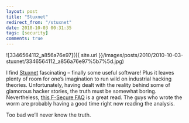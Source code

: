 ```yaml
---
layout: post
title: "Stuxnet"
redirect_from: "/stuxnet"
date: 2010-10-03 00:31:35
tags: [security]
comments: true
---
```

![3346564112_a856a76e97]({{ site.url }}/images/posts/2010/2010-10-03-stuxnet/3346564112_a856a76e97%5b7%5d.jpg)

I find [Stuxnet](http://en.wikipedia.org/wiki/Stuxnet) fascinating – finally some useful software! Plus it leaves plenty of room for one’s imagination to run wild on industrial hacking theories. Unfortunately, having dealt with the reality behind some of glamorous hacker stories, the truth must be somewhat boring. Nevertheless, [this F-Secure FAQ](https://www.f-secure.com/weblog/archives/00002040.html) is a great read. The guys who wrote the worm are probably having a good time right now reading the analysis.

Too bad we’ll never know the truth.


